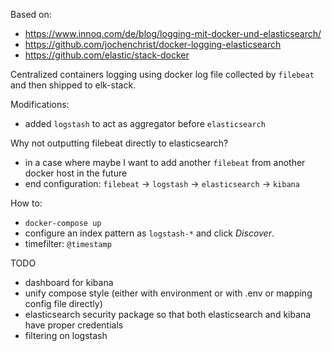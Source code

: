Based on:
- https://www.innoq.com/de/blog/logging-mit-docker-und-elasticsearch/
- https://github.com/jochenchrist/docker-logging-elasticsearch
- https://github.com/elastic/stack-docker

Centralized containers logging using docker log file collected by `filebeat` and then shipped to elk-stack.

Modifications:
- added `logstash` to act as aggregator before `elasticsearch`

Why not outputting filebeat directly to elasticsearch?
- in a case where maybe I want to add another `filebeat` from another docker host in the future
- end configuration: `filebeat` -> `logstash` -> `elasticsearch` -> `kibana`

How to:
- `docker-compose up`
- configure an index pattern as `logstash-*` and click *Discover*.
- timefilter: `@timestamp`

TODO
- dashboard for kibana
- unify compose style (either with environment or with .env or mapping config file directly)
- elasticsearch security package so that both elasticsearch and kibana have proper credentials
- filtering on logstash